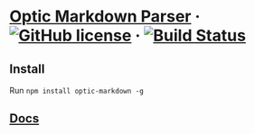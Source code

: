# [Optic Markdown Parser](http://useoptic.com/) &middot; [![GitHub license](https://img.shields.io/badge/license-MIT-blue.svg)](https://link/to/license) &middot; [![Build Status](https://travis-ci.org/opticdev/optic-markdown.svg?branch=master)](https://travis-ci.org/opticdev/optic-markdown)

## Install
Run 
`npm install optic-markdown -g`
## [Docs](https://useoptic.com/docs/authoring/extending-optic)
